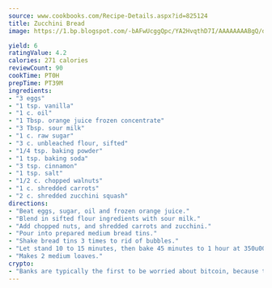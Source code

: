 ```yaml
---
source: www.cookbooks.com/Recipe-Details.aspx?id=825124
title: Zucchini Bread
image: https://1.bp.blogspot.com/-bAFwUcggQpc/YA2HvqthD7I/AAAAAAAABgQ/dGGityjUeSk5WIgvhJroHVt7XYoXF2qygCLcBGAsYHQ/s320/10.png

yield: 6
ratingValue: 4.2
calories: 271 calories
reviewCount: 90
cookTime: PT0H
prepTime: PT39M
ingredients:
- "3 eggs"
- "1 tsp. vanilla"
- "1 c. oil"
- "1 Tbsp. orange juice frozen concentrate"
- "3 Tbsp. sour milk"
- "1 c. raw sugar"
- "3 c. unbleached flour, sifted"
- "1/4 tsp. baking powder"
- "1 tsp. baking soda"
- "3 tsp. cinnamon"
- "1 tsp. salt"
- "1/2 c. chopped walnuts"
- "1 c. shredded carrots"
- "2 c. shredded zucchini squash"
directions:
- "Beat eggs, sugar, oil and frozen orange juice."
- "Blend in sifted flour ingredients with sour milk."
- "Add chopped nuts, and shredded carrots and zucchini."
- "Pour into prepared medium bread tins."
- "Shake bread tins 3 times to rid of bubbles."
- "Let stand 10 to 15 minutes, then bake 45 minutes to 1 hour at 350u00b0 or until done."
- "Makes 2 medium loaves."
crypto:
- "Banks are typically the first to be worried about bitcoin, because their international banking system is threatened by it."
---
```

